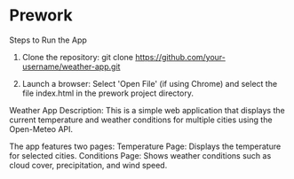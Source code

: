 # Prework

Steps to Run the App

1. Clone the repository:
      git clone https://github.com/your-username/weather-app.git

2. Launch a browser:
      Select 'Open File' (if using Chrome) and select the file index.html in the prework project directory.


Weather App
Description:
  This is a simple web application that displays the current temperature and weather conditions for multiple cities using the Open-Meteo API.
  
  The app features two pages:
    Temperature Page: Displays the temperature for selected cities.
    Conditions Page: Shows weather conditions such as cloud cover, precipitation, and wind speed.


